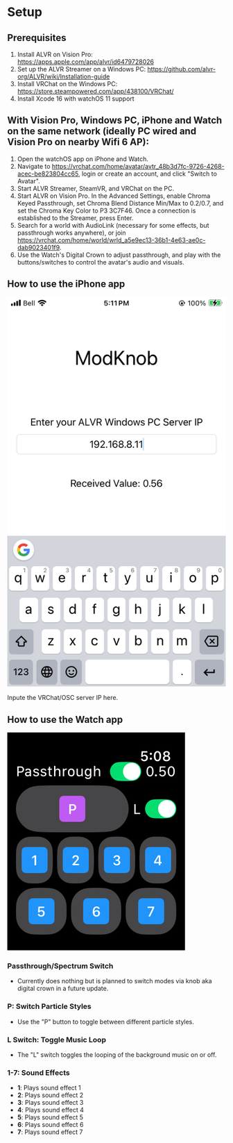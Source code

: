 # Setup
## Prerequisites
1. Install ALVR on Vision Pro: https://apps.apple.com/app/alvr/id6479728026
2. Set up the ALVR Streamer on a Windows PC: https://github.com/alvr-org/ALVR/wiki/Installation-guide
3. Install VRChat on the Windows PC: https://store.steampowered.com/app/438100/VRChat/
4. Install Xcode 16 with watchOS 11 support

## With Vision Pro, Windows PC, iPhone and Watch on the same network (ideally PC wired and Vision Pro on nearby Wifi 6 AP):
1. Open the watchOS app on iPhone and Watch.
2. Navigate to https://vrchat.com/home/avatar/avtr_48b3d7fc-9726-4268-acec-be823804cc65, login or create an account, and click "Switch to Avatar".
3. Start ALVR Streamer, SteamVR, and VRChat on the PC.
4. Start ALVR on Vision Pro. In the Advanced Settings, enable Chroma Keyed Passthrough, set Chroma Blend Distance Min/Max to 0.2/0.7, and set the Chroma Key Color to P3 3C7F46. Once a connection is established to the Streamer, press Enter.
5. Search for a world with AudioLink (necessary for some effects, but passthrough works anywhere), or join https://vrchat.com/home/world/wrld_a5e9ec13-36b1-4e63-ae0c-dab9023401f9.
6. Use the Watch's Digital Crown to adjust passthrough, and play with the buttons/switches to control the avatar's audio and visuals.


## How to use the iPhone app

![iPhone](./iphone.png)

Inpute the VRChat/OSC server IP here.


## How to use the Watch app

![Watch](./watch.png)

### **Passthrough/Spectrum Switch**  
- Currently does nothing but is planned to switch modes via knob aka digital crown in a future update.

### **P: Switch Particle Styles**  
- Use the "P" button to toggle between different particle styles.

### **L Switch: Toggle Music Loop**  
- The "L" switch toggles the looping of the background music on or off.

### **1-7: Sound Effects**  
- **1**: Plays sound effect 1  
- **2**: Plays sound effect 2  
- **3**: Plays sound effect 3  
- **4**: Plays sound effect 4  
- **5**: Plays sound effect 5  
- **6**: Plays sound effect 6  
- **7**: Plays sound effect 7
